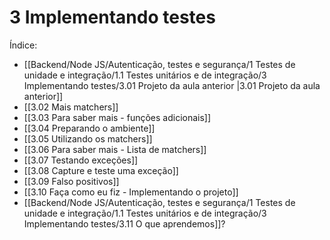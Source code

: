 # 3 Implementando testes

Índice:
- [[Backend/Node JS/Autenticação, testes e segurança/1 Testes de unidade e integração/1.1 Testes unitários e de integração/3 Implementando testes/3.01 Projeto da aula anterior |3.01 Projeto da aula anterior]]
- [[3.02 Mais matchers]]
- [[3.03 Para saber mais - funções adicionais]]
- [[3.04 Preparando o ambiente]]
- [[3.05 Utilizando os matchers]]
- [[3.06 Para saber mais - Lista de matchers]]
- [[3.07 Testando exceções]]
- [[3.08 Capture e teste uma exceção]]
- [[3.09 Falso positivos]]
- [[3.10 Faça como eu fiz - Implementando o projeto]]
- [[Backend/Node JS/Autenticação, testes e segurança/1 Testes de unidade e integração/1.1 Testes unitários e de integração/3 Implementando testes/3.11 O que aprendemos]]?